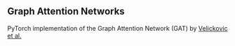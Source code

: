 ## Graph Attention Networks

PyTorch implementation of the Graph Attention Network (GAT) by [Velickovic et al.](https://arxiv.org/abs/1710.10903)